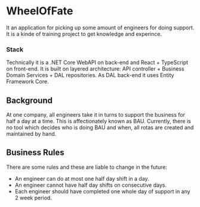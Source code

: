 # WheelOfFate

It an application for picking up some amount of engineers for doing support. 
It is a kinde of training project to get knowledge and experince. 

### Stack

Technically it is a .NET Core WebAPI on back-end and React + TypeScript on front-end. 
It is built on layered architecture: API controller + Business Domain Services + DAL repositories.
As DAL back-end it uses Entity Framework Core.

## Background

At one company, all engineers take it in turns to support the business for half a day at a time. This is affectionately known as BAU.
Currently, there is no tool which decides who is doing BAU and when, all rotas are created and maintained by hand.

## Business Rules

There are some rules and these are liable to change in the future:
- An engineer can do at most one half day shift in a day.
- An engineer cannot have half day shifts on consecutive days.
- Each engineer should have completed one whole day of support in any 2 week period.

